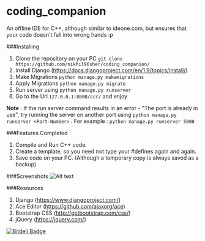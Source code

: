 # coding_companion
An offline IDE for C++, although similar to ideone.com, but ensures that your code doesn't fall into wrong hands :p

###Installing
1. Clone the repository on your PC `git clone https://github.com/nikhil96sher/coding_companion/`
2. Install Django (https://docs.djangoproject.com/en/1.9/topics/install/)
3. Make Migrations `python manage.py makemigrations`
4. Apply Migrations `python manage.py migrate`
3. Run server using `python manage.py runserver`
4. Go to the Url `127.0.0.1:8000/ccr/` and enjoy

**Note** : If the run server command results in an error - "The port is already in use", try running the server on another port using `python manage.py runserver <Port-Number>` . For example : `python manage.py runserver 5000`

###Features Completed
1. Compile and Run C++ code.
2. Create a template, so you need not type your #defines again and again.
3. Save code on your PC. (Although a temporary copy is always saved as a backup)

###Screenshots
![Alt text](https://github.com/nikhil96sher/coding_companion/blob/master/screenshots/compile_error.png "Screenshot")

###Resources
1. Django (https://www.djangoproject.com/)
2. Ace Editor (https://github.com/ajaxorg/ace)
3. Bootstrap CSS (http://getbootstrap.com/css/)
4. jQuery (https://jquery.com/)

[![Bitdeli Badge](https://d2weczhvl823v0.cloudfront.net/nikhil96sher/coding_companion/trend.png)](https://bitdeli.com/free "Bitdeli Badge")